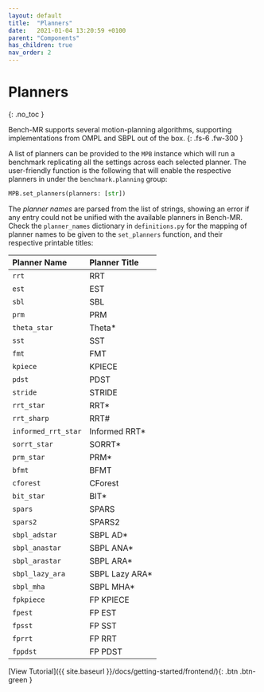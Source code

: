 ```yaml
---
layout: default
title:  "Planners"
date:   2021-01-04 13:20:59 +0100
parent: "Components"
has_children: true
nav_order: 2
---
```


# Planners
{: .no_toc }

Bench-MR supports several motion-planning algorithms, supporting implementations from OMPL and SBPL out of the box.
{: .fs-6 .fw-300 }

A list of planners can be provided to the `MPB` instance which will run a benchmark replicating all the settings across each selected planner. The user-friendly function is the following that will enable the respective planners in under the `benchmark.planning` group:

```py
MPB.set_planners(planners: [str])
```

The *planner names* are parsed from the list of strings, showing an error if any entry could not be unified with the available planners in Bench-MR. Check the `planner_names` dictionary in `definitions.py` for the mapping of planner names to be given to the `set_planners` function, and their respective printable titles:

| Planner Name    | Planner Title        |
|:----------------|:-------------------|
| `rrt`	|	RRT |
| `est`	|	EST |
| `sbl`	|	SBL |
| `prm`	|	PRM |
| `theta_star`	|	Theta* |
| `sst`	|	SST |
| `fmt`	|	FMT |
| `kpiece`	|	KPIECE |
| `pdst`	|	PDST |
| `stride`	|	STRIDE |
| `rrt_star`	|	RRT* |
| `rrt_sharp`	|	RRT# |
| `informed_rrt_star`	|	Informed RRT* |
| `sorrt_star`	|	SORRT* |
| `prm_star`	|	PRM* |
| `bfmt`	|	BFMT |
| `cforest`	|	CForest |
| `bit_star`	|	BIT* |
| `spars`	|	SPARS |
| `spars2`	|	SPARS2 |
| `sbpl_adstar`	|	SBPL AD* |
| `sbpl_anastar`	|	SBPL ANA* |
| `sbpl_arastar`	|	SBPL ARA* |
| `sbpl_lazy_ara`	|	SBPL Lazy ARA* |
| `sbpl_mha`	|	SBPL MHA* |
| `fpkpiece`	|	FP KPIECE |
| `fpest`	|	FP EST |
| `fpsst`	|	FP SST |
| `fprrt`	|	FP RRT |
| `fppdst`	|	FP PDST |

[View Tutorial]({{ site.baseurl }}/docs/getting-started/frontend/){: .btn .btn-green }
